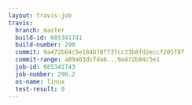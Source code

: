 ```yaml
---
layout: travis-job
travis:
  branch: master
  build-id: 685341741
  build-number: 290
  commit: 9a472b84c5e184b78ff37cc33b8fd2eccf205f8f
  commit-range: a89a03dcfda6...9a472b84c5e1
  job-id: 685341743
  job-number: 290.2
  os-name: linux
  test-result: 0
---
```

